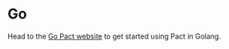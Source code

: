 # Go
Head to the [Go Pact website](https://github.com/SEEK-Jobs/pact-go) to get started using Pact in Golang.